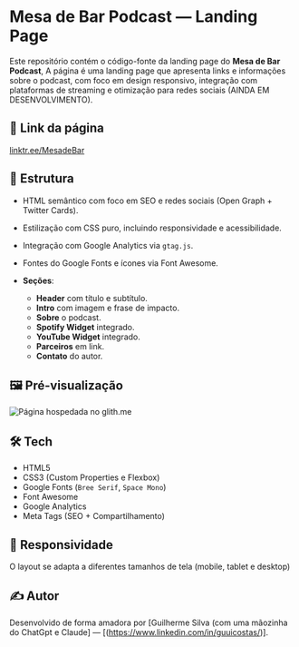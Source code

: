 # Mesa de Bar Podcast — Landing Page

Este repositório contém o código-fonte da landing page do **Mesa de Bar Podcast**, A página é uma landing page que apresenta links e informações sobre o podcast, com foco em design responsivo, integração com plataformas de streaming e otimização para redes sociais (AINDA EM DESENVOLVIMENTO).

## 🔗 Link da página

[linktr.ee/MesadeBar](https://linktr.ee/MesadeBar)

## 📁 Estrutura

* HTML semântico com foco em SEO e redes sociais (Open Graph + Twitter Cards).
* Estilização com CSS puro, incluindo responsividade e acessibilidade.
* Integração com Google Analytics via `gtag.js`.
* Fontes do Google Fonts e ícones via Font Awesome.
  
* **Seções**:

  * **Header** com título e subtítulo.
  * **Intro** com imagem e frase de impacto.
  * **Sobre** o podcast.
  * **Spotify Widget** integrado.
  * **YouTube Widget** integrado.
  * **Parceiros** em link.
  * **Contato** do autor.

## 🖼️ Pré-visualização

![Página hospedada no glith.me](https://mesadebarpodcast.glitch.me/)

## 🛠️ Tech

* HTML5
* CSS3 (Custom Properties e Flexbox)
* Google Fonts (`Bree Serif`, `Space Mono`)
* Font Awesome
* Google Analytics
* Meta Tags (SEO + Compartilhamento)

## 📱 Responsividade

O layout se adapta a diferentes tamanhos de tela (mobile, tablet e desktop)

## ✍️ Autor

Desenvolvido de forma amadora por \[Guilherme Silva (com uma mãozinha do ChatGpt e Claude] — \[(https://www.linkedin.com/in/guuicostas/)].
